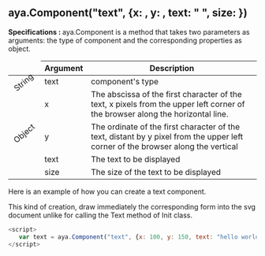 ## aya.Component("text", {x: , y: , text: " ", size: })

<style>
.empty-space{
    visibility:hidden;
    display:inline-block;
    border:none;
}
.table_1 .thead-row {
    border-top:none;
}
.type_style{
    transform:rotate(-40deg);
}
</style>
<body>
<b>Specifications : </b>  aya.Component is a method that takes two parameters as arguments: the type of component and the corresponding properties as object.

<table class='table_1'>
    <thead>
    <tr class="thead-row">
        <th class="empty-space"></th>
        <th>Argument</th>
        <th>Description</th>
    </tr>
    </thead>
    <tbody>
    <tr>
        <td class="type_style">String</td>
        <td>text</td>
        <td>component's type</td>
    </tr>
    <tr>
        <td rowspan='4' class="type_style">Object</td>
        <td>x</td>
        <td>
            The abscissa of the first character of the text, x pixels from the upper left corner of the browser along the horizontal line.
        </td>
    </tr>
    <tr>
        <td>y</td>
        <td>
            The ordinate of the first character of the text, distant by y pixel from the upper left corner of the browser along the vertical
        </td>
    </tr>
     <tr>
        <td>text</td>
        <td>The text to be displayed</td>
    </tr>
     <tr>
        <td>size</td>
        <td>The size of the text to be displayed</td>
    </tr>
    </tbody>
</table>
</body>


Here is an example of how you can create a text component.
<p>This kind of creation, draw immediately the corresponding form into the svg document unlike for calling the Text method of Init class.</p>

```js
<script>
   var text = aya.Component("text", {x: 100, y: 150, text: "hello world", size: 200});
</script>
```